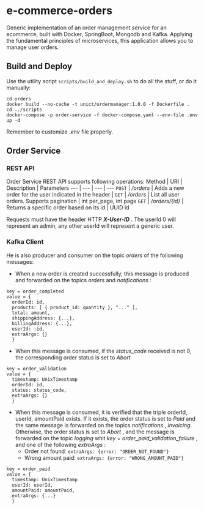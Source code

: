 # e-commerce-orders
Generic implementation of an order management service for an ecommerce, built with Docker, SpringBoot, Mongodb and Kafka.
Applying the fundamental principles of microservices, this application allows you to manage user orders.

## Build and Deploy
Use the utility script `scripts/build_and_deploy.sh` to do all the stuff, or do it manually:
```
cd orders
docker build --no-cache -t unict/ordermanager:1.0.0 -f Dockerfile .
cd ../scripts
docker-compose -p order-service -f docker-compose.yaml --env-file .env up -d
```
Remember to customize _.env_ file properly.

## Order Service
### REST API
Order Service REST API supports following operations:
Method | URI | Description | Parameters
--- | --- | --- | --- 
`POST` | */orders* | Adds a new order for the user indicated in the header |
`GET` | */orders* | List all user orders. Supports pagination | int per_page, int page
`GET` | */orders/{id}* | Returns a specific order based on its id | UUID id

Requests must have the header  HTTP _**X-User-ID**_ . The userId 0 will represent an admin, any other userId will represent a generic user.

### Kafka Client
He is also producer and consumer on the topic _orders_ of the following messages:

* When a new order is created successfully, this message is produced and forwarded on the topics _orders_ and _notifications_ :
```
key = order_completed 
value = {    
  orderId: id,   
  products: [ { product_id: quantity }, "..." ],    
  total: amount,    
  shippingAddress: {...},    
  billingAddress: {...},    
  userId: :id,    
  extraArgs: {} 
  }
```

* When this message is consumed, if the _status_code_ received is not 0, the corresponding order status is set to _Abort_
```
key = order_validation  
value = {  
  timestamp: UnixTimestamp
  orderId: id,
  status: status_code,
  extraArgs: {}
  }
```

- When this message is consumed, it is verified that the triple orderId, userId, amountPaid exists. If it exists, the order status is set to _Paid_ and the same message is forwarded on the topics _notifications_ , _invoicing_. Otherwise, the order status is set to _Abort_ , and the message is forwarded on the topic _logging_ whit _key = order_paid_validation_failure_ , and one of the     following _extraArgs_ :
  - Order not found: ` extraArgs: {error: "ORDER_NOT_FOUND"} `
  - Wrong amount paid: ` extraArgs: {error: "WRONG_AMOUNT_PAID"} `
```
key = order_paid   
value = {  
  timestamp: UnixTimestamp
  userId: userId,
  amountPaid: amountPaid,
  extraArgs: {...}
  }
```   
  

